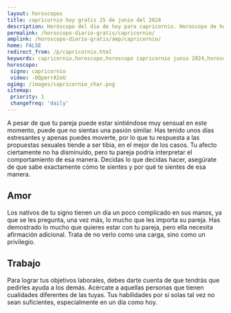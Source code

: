 ```yaml
---
layout: horoscopos
title: capricornio hoy gratis 25 de junio del 2024 
description: Horóscopo del dia de hoy para capricornio. Horoscopo de hoy 25 de junio del 2024. Las predicciones de amor, trabajo, vida personal gratis.
permalink: /horoscopo-diario-gratis/capricornio/
amplink: /horoscopo-diario-gratis/amp/capricornio/
home: FALSE
redirect_from: /p/capricornio.html
keywords: capricornio,horoscopo,horoscopo capricornio junio 2024,horoscopo capricornio hoy,tarot capricornio junio 2024,horoscopo capricornio,tarot capricornio hoy,horoscopo de hoy,horoscopo diario,tarot del amor,horoscopo de hoy capricornio,horoscopo diario del tarot, Horoscopo de hoy capricornio 25 de junio del 2024,horóscopo del día
horoscopo:
 signo: capricornio
 video: -DQpmrrAIeU
ogimg: /images/capricornio_char.png
sitemap:
 priority: 1
 changefreq: 'daily'
---
```



A pesar de que tu pareja puede estar sintiéndose muy sensual en este momento, puede que no sientas una pasión similar. Has tenido unos días estresantes y apenas puedes moverte, por lo que tu respuesta a las propuestas sexuales tiende a ser tibia, en el mejor de los casos. Tu afecto ciertamente no ha disminuido, pero tu pareja podría interpretar el comportamiento de esa manera. Decidas lo que decidas hacer, asegúrate de que sabe exactamente cómo te sientes y por qué te sientes de esa manera.

## Amor

Los nativos de tu signo tienen un día un poco complicado en sus manos, ya que se les pregunta, una vez más, lo mucho que les importa su pareja. Has demostrado lo mucho que quieres estar con tu pareja, pero ella necesita afirmación adicional. Trata de no verlo como una carga, sino como un privilegio.

## Trabajo

Para lograr tus objetivos laborales, debes darte cuenta de que tendrás que pedirles ayuda a los demás. Acércate a aquellas personas que tienen cualidades diferentes de las tuyas. Tus habilidades por sí solas tal vez no sean suficientes, especialmente en un día como hoy.
